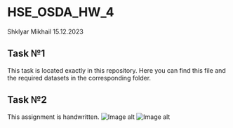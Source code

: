 # HSE_OSDA_HW_4
Shklyar Mikhail
15.12.2023

## Task №1

This task is located exactly in this repository. Here you can find this file and the required datasets in the corresponding folder.

## Task №2

This assignment is handwritten.
![Image alt](https://github.com/Mike-cloud-17/HSE_OSDA_HW4/bolb/master/images/HW4_task2_page1.jpg?raw=true)
![Image alt](https://github.com/Mike-cloud-17/HSE_OSDA_HW4/raw/master/images/HW4_task2_page2.jpg)
